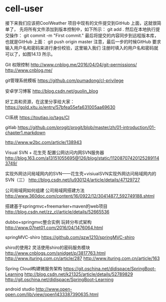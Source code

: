 # cell-user


接下来我们应该把CoolWeather 项目中现有的文件提交到GitHub 上面，这就很简单了，
先将所有文件添加到版本控制中，如下所示：
git add .
然后在本地执行提交操作：
git commit -m "First commit."
最后将提交的内容同步到远程版本库，也就是GitHub 上面：
git push origin master
注意，最后一步的时候GitHub 要求输入用户名和密码来进行身份校验，这里输入我们
注册时填入的用户名和密码就可以了，如图14.13 所示。


Git 权限控制
http://www.cnblog.me/2016/04/04/git-permissions/
http://www.cnblog.me/

git管理系统模板
https://github.com/pumadong/cl-privilege


安卓学习博客
http://blog.csdn.net/guolin_blog



好工具和资源，在这里分享给大家：
https://gold.xitu.io/entry/57bfea55efa631005aa69630

CI系统
https://toutiao.io/tags/CI


gitlab
https://github.com/progit/progit/blob/master/zh/01-introduction/01-chapter1.markdown

http://www.w2bc.com/article/138943



Visual SVN + 花生壳 配置公网访问内网SVN服务器  
http://blog.163.com/a13151055695@126/blog/static/112087074201252891143749/

实现外网访问局域网内的SVN——花生壳+visiualSVN实现外网访问局域网内的SVN（三）
http://blog.csdn.net/lu930124/article/details/47129727


公司局域网如何组建 公司局域网搭建方法
http://www.360doc.com/content/16/0922/12/30414877_592749188.shtml

搭建基于springmvc+freemarker+maven的web项目 
http://blog.csdn.net/zz_cl/article/details/52665536


dubbo+springmvc整合实例 玩转分布式架构
http://www.07net01.com/2016/04/1476064.html

springMVC-shiro
https://github.com/qzw1210/springMVC-shiro

shiro的使用2 灵活使用shiro的密码服务模块
http://www.cnblogs.com/snidget/p/3817763.html
http://www.ituring.com.cn/article/287
http://www.ituring.com.cn/article/163

Spring Cloud构建微服务架构
https://git.oschina.net/didispace/SpringBoot-Learning
http://blog.csdn.net/k21325/article/details/52789829
http://git.oschina.net/didispace/SpringBoot-Learning

android studio 
http://www.open-open.com/lib/view/open1433387390635.html
